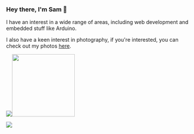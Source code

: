 ### Hey there, I'm Sam 👋

I have an interest in a wide range of areas, including web development and embedded stuff like Arduino.

I also have a keen interest in photography, if you're interested, you can check out my photos [here](https://samsstills.co.uk/).

<p><img src="https://github-readme-stats.vercel.app/api?username=samster395&show_icons=true&theme=prussian&include_all_commits=true&hide=issues&count_private=true?"><img src="https://github-readme-stats.vercel.app/api/top-langs/?username=samster395&layout=compact&theme=prussian&hide=css,starlark?" height="170"><p>

<!--<p><img src="https://streak-stats.demolab.com?user=samster395&theme=transparent&mode=weekly"><p>-->

[![](https://visitcount.itsvg.in/api?id=samster395&label=Profile%20Views&color=12&icon=0&pretty=true)](https://visitcount.itsvg.in)

<!--
**ToXIc-Dev/ToXIc-Dev** is a ✨ _special_ ✨ repository because its `README.md` (this file) appears on your GitHub profile.

Here are some ideas to get you started:

- 🔭 I’m currently working on ...
- 🌱 I’m currently learning ...
- 👯 I’m looking to collaborate on ...
- 🤔 I’m looking for help with ...
- 💬 Ask me about ...
- 📫 How to reach me: ...
- 😄 Pronouns: ...
- ⚡ Fun fact: ...
-->
